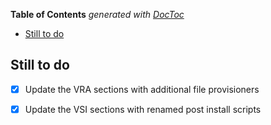 <!-- START doctoc generated TOC please keep comment here to allow auto update -->
<!-- DON'T EDIT THIS SECTION, INSTEAD RE-RUN doctoc TO UPDATE -->
**Table of Contents**  *generated with [DocToc](https://github.com/thlorenz/doctoc)*

- [Still to do](#still-to-do)

<!-- END doctoc generated TOC please keep comment here to allow auto update -->

## Still to do

- [x] Update the VRA sections with additional file provisioners
- [x] Update the VSI sections with renamed post install scripts

